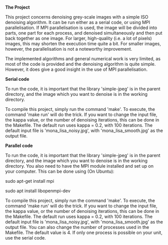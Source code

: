 **The Project**

This project concerns denoising grey-scale images with a simple ISO denoising algorithm. It can be run either as a serial code, or using MPI parallelisation. If MPI parallelisation is used, the image will be divided into parts, one part for each process, and denoised simultaneously and then put back together as one image. For larger, high-quality (i.e. a lot of pixels) images, this may shorten the execution time quite a bit. For smaller images, however, the parallelisation is not a noteworthy improvement.

The implemented algorithms and general numerical work is very limited, as most of the code is provided and the denoising algorithm is quite simple. However, it does give a good insight in the use of MPI parallelisation.


**Serial code**

To run the code, it is important that the library 'simple-jpeg' is in the parent directory, and the image which you want to denoise is in the working directory.

To compile this project, simply run the command 'make'. To execute, the command 'make run' will do the trick. If you want to change the input file, the kappa value, or the number of denoising iterations, this can be done in the Makefile. The default run uses kappa = 0.2, with 100 iterations. The default input file is 'mona_lisa_noisy.jpg', with 'mona_lisa_smooth.jpg' as the output file.


**Parallel code**

To run the code, it is important that the library 'simple-jpeg' is in the parent directory, and the image which you want to denoise is in the working directory.  You also need to have the MPI module installed and set up on your computer. This can be done using (On Ubuntu):

sudo apt-get install mpi

sudo apt install libopenmpi-dev

To compile this project, simply run the command 'make'. To execute, the command 'make run' will do the trick. If you want to change the input file, the kappa value, or the number of denoising iterations, this can be done in the Makefile. The default run uses kappa = 0.2, with 100 iterations. The default input file is 'mona_lisa_noisy.jpg', with 'mona_lisa_smooth.jpg' as the output file. You can also change the number of processes used in the Makefile. The default value is 4. If only one process is possible on your unit, use the serial code.  
